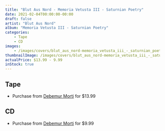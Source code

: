 ```yaml
---
title: "Blut Aus Nord - Memoria Vetusta III - Saturnian Poetry"
date: 2021-02-04T00:00:00-00:00
draft: false
artist: "Blut Aus Nord"
album: "Memoria Vetusta III - Saturnian Poetry"
categories:
    - Tape
    - CD
images:
    - /images/covers/blut_aus_nord-memoria_vetusta_iii_-_saturnian_poetry.jpg
thumbnailImage: /images/covers/blut_aus_nord-memoria_vetusta_iii_-_saturnian_poetry-thumb.jpg
actualPrice: $13.99 - 9.99
inStock: true
---
```


## Tape
* Purchase from [Debemur Morti](https://debemurmorti.aisamerch.com/item/99607) for $13.99
## CD
* Purchase from [Debemur Morti](https://debemurmorti.aisamerch.com/item/91631) for $9.99

